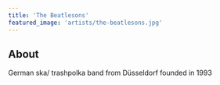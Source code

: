 ```yaml
---
title: 'The Beatlesons'
featured_image: 'artists/the-beatlesons.jpg'
---
```


## About

German ska/ trashpolka band from Düsseldorf founded in 1993
